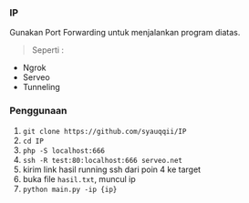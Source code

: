 ### IP
Gunakan Port Forwarding untuk menjalankan program diatas.
> Seperti :
- Ngrok
- Serveo
- Tunneling

### Penggunaan
1. `git clone https://github.com/syauqqii/IP`
2. `cd IP`
3. `php -S localhost:666`
4. `ssh -R test:80:localhost:666 serveo.net`
5. kirim link hasil running ssh dari poin 4 ke target
6. buka file `hasil.txt`, muncul ip
7. `python main.py -ip {ip}`
